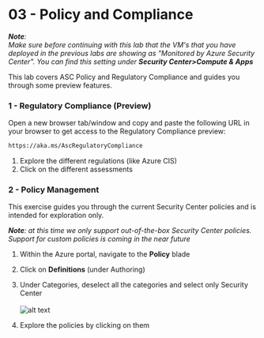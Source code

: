 ﻿# 03 - Policy and Compliance
***Note**:*<br>
*Make sure before continuing with this lab that the VM's that you have deployed in the previous labs are showing as "Monitored by Azure Security Center". You can find this setting under **Security Center>Compute & Apps***


This lab covers ASC Policy and Regulatory Compliance and guides you through some preview features.<br>

### 1 - Regulatory Compliance (Preview)
Open a new browser tab/window and copy and paste the following URL in your browser to get access to the Regulatory Compliance preview:

```html
https://aka.ms/AscRegulatoryCompliance
```

1. Explore the different regulations (like Azure CIS)
2. Click on the different assessments

### 2 - Policy Management
This exercise guides you through the current Security Center policies and is intended for exploration only. <br>

***Note**: at this time we only support out-of-the-box Security Center policies. Support for custom policies is coming in the near future*

1. Within the Azure portal, navigate to the **Policy** blade
2. Click on **Definitions** (under Authoring)
3. Under Categories, deselect all the categories and select only Security Center <br><br>
![alt text](https://raw.githubusercontent.com/tianderturpijn/Azure-Security-Center/master/Labs/03%20-%20Policy%20and%20Compliance/Screenshots/asc_policies.png
)<br>

4. Explore the policies by clicking on them

